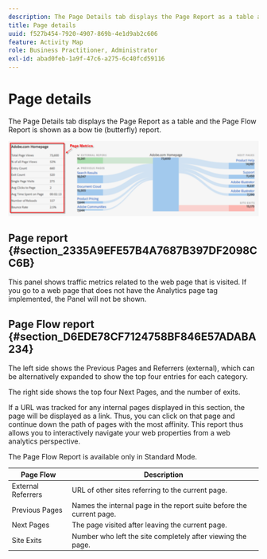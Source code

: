 ```yaml
---
description: The Page Details tab displays the Page Report as a table and the Page Flow Report is shown as a bow tie (butterfly) report.
title: Page details
uuid: f527b454-7920-4907-869b-4e1d9ab2c606
feature: Activity Map
role: Business Practitioner, Administrator
exl-id: abad0feb-1a9f-47c6-a275-6c40fcd59116
---
```

# Page details

The Page Details tab displays the Page Report as a table and the Page Flow Report is shown as a bow tie (butterfly) report.

 ![](assets/page_flow.png)

## Page report {#section_2335A9EFE57B4A7687B397DF2098CC6B}

This panel shows traffic metrics related to the web page that is visited. If you go to a web page that does not have the Analytics page tag implemented, the Panel will not be shown.

## Page Flow report {#section_D6EDE78CF7124758BF846E57ADABA234}

The left side shows the Previous Pages and Referrers (external), which can be alternatively expanded to show the top four entries for each category.

The right side shows the top four Next Pages, and the number of exits.

If a URL was tracked for any internal pages displayed in this section, the page will be displayed as a link. Thus, you can click on that page and continue down the path of pages with the most affinity. This report thus allows you to interactively navigate your web properties from a web analytics perspective.

The Page Flow Report is available only in Standard Mode.

|  **Page Flow** | **Description** |
|---|---|
|  External Referrers  | URL of other sites referring to the current page.  |
|  Previous Pages  | Names the internal page in the report suite before the current page.  |
|  Next Pages  | The page visited after leaving the current page.  |
|  Site Exits  | Number who left the site completely after viewing the page.  |
